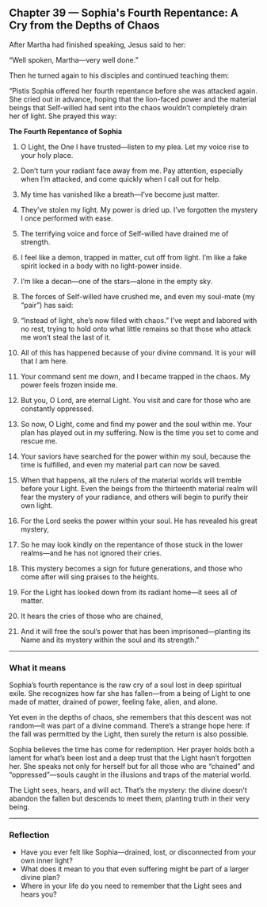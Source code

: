 ## Chapter 39 — Sophia's Fourth Repentance: A Cry from the Depths of Chaos

After Martha had finished speaking, Jesus said to her:

“Well spoken, Martha—very well done.”

Then he turned again to his disciples and continued teaching them:

“Pistis Sophia offered her fourth repentance before she was attacked again. She cried out in advance, hoping that the lion-faced power and the material beings that Self-willed had sent into the chaos wouldn’t completely drain her of light. She prayed this way:

**The Fourth Repentance of Sophia**

1. O Light, the One I have trusted—listen to my plea. Let my voice rise to your holy place.

2. Don’t turn your radiant face away from me. Pay attention, especially when I’m attacked, and come quickly when I call out for help.

3. My time has vanished like a breath—I’ve become just matter.

4. They’ve stolen my light. My power is dried up. I’ve forgotten the mystery I once performed with ease.

5. The terrifying voice and force of Self-willed have drained me of strength.

6. I feel like a demon, trapped in matter, cut off from light. I’m like a fake spirit locked in a body with no light-power inside.

7. I’m like a decan—one of the stars—alone in the empty sky.

8. The forces of Self-willed have crushed me, and even my soul-mate (my “pair”) has said:

9. “Instead of light, she’s now filled with chaos.” I’ve wept and labored with no rest, trying to hold onto what little remains so that those who attack me won’t steal the last of it.

10. All of this has happened because of your divine command. It is your will that I am here.

11. Your command sent me down, and I became trapped in the chaos. My power feels frozen inside me.

12. But you, O Lord, are eternal Light. You visit and care for those who are constantly oppressed.

13. So now, O Light, come and find my power and the soul within me. Your plan has played out in my suffering. Now is the time you set to come and rescue me.

14. Your saviors have searched for the power within my soul, because the time is fulfilled, and even my material part can now be saved.

15. When that happens, all the rulers of the material worlds will tremble before your Light. Even the beings from the thirteenth material realm will fear the mystery of your radiance, and others will begin to purify their own light.

16. For the Lord seeks the power within your soul. He has revealed his great mystery,

17. So he may look kindly on the repentance of those stuck in the lower realms—and he has not ignored their cries.

18. This mystery becomes a sign for future generations, and those who come after will sing praises to the heights.

19. For the Light has looked down from its radiant home—it sees all of matter.

20. It hears the cries of those who are chained,

21. And it will free the soul’s power that has been imprisoned—planting its Name and its mystery within the soul and its strength.”

---

### What it means

Sophia’s fourth repentance is the raw cry of a soul lost in deep spiritual exile. She recognizes how far she has fallen—from a being of Light to one made of matter, drained of power, feeling fake, alien, and alone.

Yet even in the depths of chaos, she remembers that this descent was not random—it was part of a divine command. There’s a strange hope here: if the fall was permitted by the Light, then surely the return is also possible.

Sophia believes the time has come for redemption. Her prayer holds both a lament for what’s been lost and a deep trust that the Light hasn’t forgotten her. She speaks not only for herself but for all those who are “chained” and “oppressed”—souls caught in the illusions and traps of the material world.

The Light sees, hears, and will act. That’s the mystery: the divine doesn’t abandon the fallen but descends to meet them, planting truth in their very being.

---

### Reflection

* Have you ever felt like Sophia—drained, lost, or disconnected from your own inner light?
* What does it mean to you that even suffering might be part of a larger divine plan?
* Where in your life do you need to remember that the Light sees and hears you?
